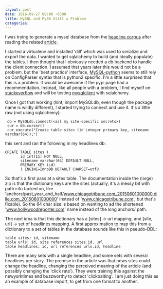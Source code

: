 ```yaml
---
layout: post
date: 2016-09-27 09:00 -0500
title: MySQL and Py3K Still a Problem
categories: 
---
```

I was trying to generate a mysql database from the [headline corpus](https://doc-08-c8-docs.googleusercontent.com/docs/securesc/ha0ro937gcuc7l7deffksulhg5h7mbp1/sch82bq420308vaf4jccgus23avbk5ua/1474956000000/11237625372748346939/*/0BwHjGgf5xZ9RclNGZWN5UHZkV2s?e=download) after reading the related [article](https://freedom-to-tinker.com/2016/09/14/all-the-news-thats-fit-to-change-insights-into-a-corpus-of-2-5-million-news-headlines/).

I started a virtualenv and installed 'dill' which was used to serialize and export the data. I wanted to get sqlalchemy to build (and ideally populate) the tables. I then thought that
I obviously needed a db backend to handle the client connection. I assumed that years
later this would not be a problem, but the 'best practice' interface, [MySQL-python](https://pypi.python.org/pypi/MySQL-python/1.2.5) seems to still rely on ConfigParser syntax that is python2 specific. I'm a little surprised that this is a problem. It would be awesome
if the pypi page had a recommendation. Instead, like all people with a problem,
I find myself on [stackoverflow](http://stackoverflow.com/questions/4960048/python-3-and-mysql#25724855) and will be testing [mysqlclient](https://pypi.python.org/pypi/mysqlclient) with sqlalchemy.

Once I got that working (hint, import MySQLdb, even though the package name is wildly different), I started trying to connect and use it. It's a little raw (not using sqlalchemy):

```
 db = MySQLdb.connect(<all my site-specific secrets>)
 cur = db.cursor()
 cur.execute("Create table sites (id integer primary key, sitename varchar(64));")
```
this sent and ran the following in my headlines db:

```
CREATE TABLE sites (
       id int(11) NOT NULL,
       sitename varchar(64) DEFAULT NULL,
       PRIMARY KEY (id)
       ) ENGINE=InnoDB DEFAULT CHARSET=utf8

```

So that's a first pass at a sites table. The documentation inside the (large) zip is that the dictionary keys are the sites (actually, it's a messy bit with path info tacked on, like 'anchors/past_year_and_half/www.chicagotribune.com_20150601000000.dille.com_20150601000000' instead of 'www.chicagotribune.com', but that's fixable). So the 64 char size is based on wanting to ad the shortened 'www.hollywoodreporter.com' name instead of the long anchors/ path.

The next idea is that this dictionary has a [sites] -> url mapping, and [site, url] -> set of headlines mapping. A first approximation to map this from a dictionary to a set of tables in the database sounds like this in pseudo-DDL:

```
table sites: id, sitename
table urls: id, site references sites.id, url
table headlines: id, url references urls.id, headline
```
There are many sets with a single headline, and some sets with several headlines per story. The premise in the article was that news sites could change the headline, changing the perceived meaning of the article (and possibly changing the 'click rate'). They were training this against the newyorktimes and buzzworthy to detect 'clickbaiting'. I am just doing this as an example of database import, to get from one format to another.